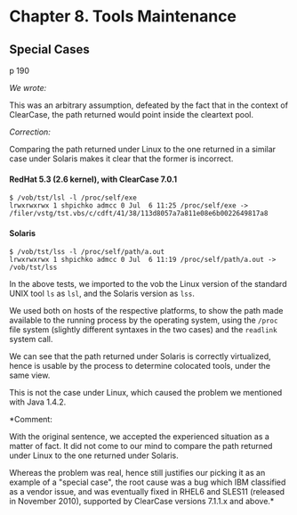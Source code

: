 # Chapter 8. Tools Maintenance

## Special Cases

p 190

*We wrote:*

This was an arbitrary assumption, defeated by the fact that in the context of ClearCase, the path returned would point inside the cleartext pool.

*Correction:*

Comparing the path returned under Linux to the one returned in a similar case under Solaris makes it clear that the former is incorrect.
#### RedHat 5.3 (2.6 kernel), with ClearCase 7.0.1 ####
```
$ /vob/tst/lsl -l /proc/self/exe
lrwxrwxrwx 1 shpichko admcc 0 Jul  6 11:25 /proc/self/exe -> /filer/vstg/tst.vbs/c/cdft/41/38/113d8057a7a811e08e6b0022649817a8
```
#### Solaris ####
```
$ /vob/tst/lss -l /proc/self/path/a.out
lrwxrwxrwx 1 shpichko admcc 0 Jul  6 11:19 /proc/self/path/a.out -> /vob/tst/lss
```
In the above tests, we imported to the vob the Linux version of the standard UNIX tool `ls` as `lsl`, and the Solaris version as `lss`.

We used both on hosts of the respective platforms, to show the path made available to the running process by the operating system, using the `/proc` file system (slightly different syntaxes in the two cases) and the `readlink` system call.

We can see that the path returned under Solaris is correctly virtualized, hence is usable by the process to determine colocated tools, under the same view.

This is not the case under Linux, which caused the problem we mentioned with Java 1.4.2.

*Comment:

With the original sentence, we accepted the experienced situation as a matter of fact. It did not come to our mind to compare the path returned under Linux to the one returned under Solaris.

Whereas the problem was real, hence still justifies our picking it as an example of a "special case", the root cause was a bug which IBM classified as a vendor issue, and was eventually fixed in RHEL6 and SLES11 (released in November 2010), supported by ClearCase versions 7.1.1.x and above.*